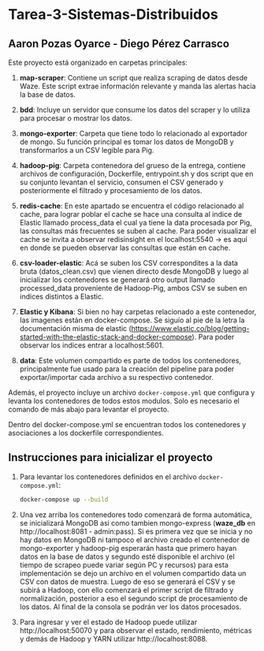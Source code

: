 # Tarea-3-Sistemas-Distribuidos

## Aaron Pozas Oyarce - Diego Pérez Carrasco

Este proyecto está organizado en carpetas principales:

1. **map-scraper**: Contiene un script que realiza scraping de datos desde Waze. Este script extrae información relevante y manda las alertas hacia la base de datos.

2. **bdd**: Incluye un servidor que consume los datos del scraper y lo utiliza para procesar o mostrar los datos.

3. **mongo-exporter**: Carpeta que tiene todo lo relacionado al exportador de mongo. Su función principal es tomar los datos de MongoDB y transformarlos a un CSV legible para Pig.

4. **hadoop-pig**: Carpeta contenedora del grueso de la entrega, contiene archivos de configuración, Dockerfile, entrypoint.sh y dos script que en su conjunto levantan el servicio, consumen el CSV generado y posteriormente el filtrado y procesamiento de los datos.

5. **redis-cache**: En este apartado se encuentra el código relacionado al cache, para lograr poblar el cache se hace una consulta al indice de Elastic llamado process_data el cual ya tiene la data procesada por Pig, las consultas más frecuentes se suben al cache. Para poder visualizar el cache se invita a observar redisinsight en el localhost:5540 -> es aquí en donde se pueden observar las consultas que están en cache.

6. **csv-loader-elastic**: Acá se suben los CSV correspondites a la data bruta (datos_clean.csv) que vienen directo desde MongoDB y luego al inicializar los contenedores se generará otro output llamado processed_data proveniente de Hadoop-Pig, ambos CSV se suben en indices distintos a Elastic.

7. **Elastic y Kibana**: Si bien no hay carpetas relacionado a este contenedor, las imagenes están en docker-compose. Se siguío al pie de la letra la documentación misma de elastic (https://www.elastic.co/blog/getting-started-with-the-elastic-stack-and-docker-compose). Para poder observar los indices entrar a localhost:5601.

8. **data**: Este volumen compartido es parte de todos los contenedores, principalmente fue usado para la creación del pipeline para poder exportar/importar cada archivo a su respectivo contenedor.

Además, el proyecto incluye un archivo `docker-compose.yml` que configura y levanta los contenedores de todos estos modulos. Solo es necesario el comando de más abajo para levantar el proyecto.

Dentro del docker-compose.yml se encuentran todos los contenedores y asociaciones a los dockerfile correspondientes.

## Instrucciones para inicializar el proyecto

1. Para levantar los contenedores definidos en el archivo `docker-compose.yml`:

   ```bash
   docker-compose up --build
   ```

2. Una vez arriba los contenedores todo comenzará de forma automática, se inicializará MongoDB asi como tambien mongo-express (**waze_db** en http://localhost:8081 - admin:pass). Si es primera vez que se inicia y no hay datos en MongoDB ni tampoco el archivo creado el contenedor de mongo-exporter y hadoop-pig esperarán hasta que primero hayan datos en la base de datos y segundo esté disponible el archivo (el tiempo de scrapeo puede variar según PC y recursos) para esta implementación se dejo un archivo en el volumen compartido data un CSV con datos de muestra. Luego de eso se generará el CSV y se subirá a Hadoop, con ello comenzará el primer script de filtrado y normalización, posterior a eso el segundo script de procesamiento de los datos. Al final de la consola se podrán ver los datos procesados.

3. Para ingresar y ver el estado de Hadoop puede utilizar http://localhost:50070 y para observar el estado, rendimiento, métricas y demás de Hadoop y YARN utilizar http://localhost:8088.
